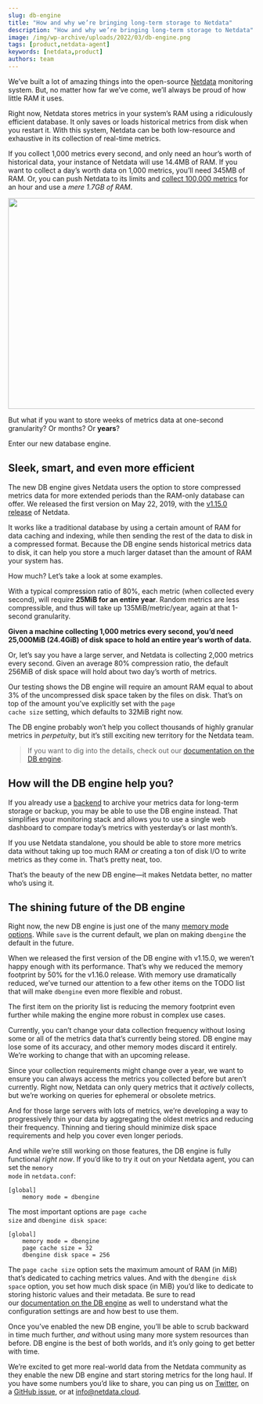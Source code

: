 ```yaml
---
slug: db-engine
title: "How and why we’re bringing long-term storage to Netdata"
description: "How and why we’re bringing long-term storage to Netdata"
image: /img/wp-archive/uploads/2022/03/db-engine.png
tags: [product,netdata-agent]
keywords: [netdata,product]
authors: team
---
```


<!--truncate-->

We’ve built a lot of amazing things into the open-source <a href="https://github.com/netdata/netdata">Netdata</a> monitoring system. But, no matter how far we’ve come, we’ll always be proud of how little RAM it uses.

Right now, Netdata stores metrics in your system’s RAM using a ridiculously efficient database. It only saves or loads historical metrics from disk when you restart it. With this system, Netdata can be both low-resource and exhaustive in its collection of real-time metrics.

If you collect 1,000 metrics every second, and only need an hour’s worth of historical data, your instance of Netdata will use 14.4MB of RAM. If you want to collect a day’s worth data on 1,000 metrics, you’ll need 345MB of RAM. Or, you can push Netdata to its limits and <a href="https://github.com/netdata/netdata/issues/1323">collect 100,000 metrics</a> for an hour and use a <em>mere 1.7GB of RAM</em>.

<img class="alignnone size-full wp-image-16871" src="/img/wp-archive/uploads/2022/03/db-engine_server-980x430-1.png" alt="" width="980" height="430" />

But what if you want to store weeks of metrics data at one-second granularity? Or months? Or <strong>years</strong>?

Enter our new database engine.
<h2>Sleek, smart, and even more efficient</h2>
The new DB engine gives Netdata users the option to store compressed metrics data for more extended periods than the RAM-only database can offer. We released the first version on May 22, 2019, with the <a href="https://github.com/netdata/netdata/releases/tag/v1.15.0">v1.15.0 release</a> of Netdata.

It works like a traditional database by using a certain amount of RAM for data caching and indexing, while then sending the rest of the data to disk in a compressed format. Because the DB engine sends historical metrics data to disk, it can help you store a much larger dataset than the amount of RAM your system has.

How much? Let’s take a look at some examples.

With a typical compression ratio of 80%, each metric (when collected every second), will require <strong>25MiB for an entire year</strong>. Random metrics are less compressible, and thus will take up 135MiB/metric/year, again at that 1-second granularity.

<strong>Given a machine collecting 1,000 metrics every second, you’d need 25,000MiB (24.4GiB) of disk space to hold an entire year’s worth of data.</strong>

Or, let’s say you have a large server, and Netdata is collecting 2,000 metrics every second. Given an average 80% compression ratio, the default 256MiB of disk space will hold about two day’s worth of metrics.

Our testing shows the DB engine will require an amount RAM equal to about 3% of the uncompressed disk space taken by the files on disk. That’s on top of the amount you’ve explicitly set with the <code>page cache size</code> setting, which defaults to 32MiB right now.

The DB engine probably won’t help you collect thousands of highly granular metrics in <em>perpetuity</em>, but it’s still exciting new territory for the Netdata team.
<blockquote>If you want to dig into the details, check out our <a href="https://docs.netdata.cloud/database/engine/">documentation on the DB engine</a>.</blockquote>
<h2>How will the DB engine help you?</h2>
If you already use a <a href="https://learn.netdata.cloud/docs/agent/backends/">backend</a> to archive your metrics data for long-term storage or backup, you may be able to use the DB engine instead. That simplifies your monitoring stack and allows you to use a single web dashboard to compare today’s metrics with yesterday’s or last month’s.

If you use Netdata standalone, you should be able to store more metrics data without taking up too much RAM <em>or</em> creating a ton of disk I/O to write metrics as they come in. That’s pretty neat, too.

That’s the beauty of the new DB engine—it makes Netdata better, no matter who’s using it.
<h2>The shining future of the DB engine</h2>
Right now, the new DB engine is just one of the many <a href="https://docs.netdata.cloud/database/#memory-modes">memory mode options</a>. While <code>save</code> is the current default, we plan on making <code>dbengine</code> the default in the future.

When we released the first version of the DB engine with v1.15.0, we weren’t happy enough with its performance. That’s why we reduced the memory footprint by 50% for the v1.16.0 release. With memory use dramatically reduced, we’ve turned our attention to a few other items on the TODO list that will make <code>dbengine</code> even more flexible and robust.

The first item on the priority list is reducing the memory footprint even further while making the engine more robust in complex use cases.

Currently, you can’t change your data collection frequency without losing some or all of the metrics data that’s currently being stored. DB engine may lose some of its accuracy, and other memory modes discard it entirely. We’re working to change that with an upcoming release.

Since your collection requirements might change over a year, we want to ensure you can always access the metrics you collected before but aren’t currently. Right now, Netdata can only query metrics that it <em>actively</em> collects, but we’re working on queries for ephemeral or obsolete metrics.

And for those large servers with lots of metrics, we’re developing a way to progressively thin your data by aggregating the oldest metrics and reducing their frequency. Thinning and tiering should minimize disk space requirements and help you cover even longer periods.

And while we’re still working on those features, the DB engine is fully functional <em>right now</em>. If you’d like to try it out on your Netdata agent, you can set the <code>memory mode</code> in <code>netdata.conf</code>:
<pre class=" language-conf"><code class=" language-conf">[global]
    memory mode = dbengine
</code></pre>
The most important options are <code>page cache size</code> and <code>dbengine disk space</code>:
<pre class=" language-conf"><code class=" language-conf">[global]
    memory mode = dbengine
    page cache size = 32
    dbengine disk space = 256
</code></pre>
The <code>page cache size</code> option sets the maximum amount of RAM (in MiB) that’s dedicated to caching metrics values. And with the <code>dbengine disk space</code> option, you set how much disk space (in MiB) you’d like to dedicate to storing historic values and their metadata. Be sure to read our <a href="https://learn.netdata.cloud/docs/agent/database/engine/">documentation on the DB engine</a> as well to understand what the configuration settings are and how best to use them.

Once you’ve enabled the new DB engine, you’ll be able to scrub backward in time much further, <em>and</em> without using many more system resources than before. DB engine is the best of both worlds, and it’s only going to get better with time.

We’re excited to get more real-world data from the Netdata community as they enable the new DB engine and start storing metrics for the long haul. If you have some numbers you’d like to share, you can ping us on <a href="https://twitter.com/linuxnetdata">Twitter</a>, on a <a href="https://github.com/netdata/netdata/issues">GitHub issue</a>, or at <a href="mailto:info@netdata.cloud">info@netdata.cloud</a>.
